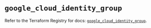 # `google_cloud_identity_group`

Refer to the Terraform Registry for docs: [`google_cloud_identity_group`](https://registry.terraform.io/providers/hashicorp/google/5.26.0/docs/resources/cloud_identity_group).

